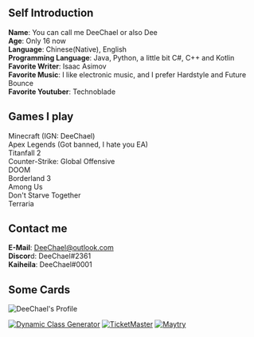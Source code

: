 ## Self Introduction
**Name**: You can call me DeeChael or also Dee\
**Age**: Only 16 now\
**Language**: Chinese(Native), English\
**Programming Language**: Java, Python, a little bit C#, C++ and Kotlin\
**Favorite Writer**: Isaac Asimov\
**Favorite Music**: I like electronic music, and I prefer Hardstyle and Future Bounce\
**Favorite Youtuber**: Technoblade

## Games I play
Minecraft (IGN: DeeChael)\
Apex Legends (Got banned, I hate you EA)\
Titanfall 2\
Counter-Strike: Global Offensive\
DOOM\
Borderland 3\
Among Us\
Don't Starve Together\
Terraria

## Contact me
**E-Mail**: DeeChael@outlook.com\
**Discor**d: DeeChael#2361\
**Kaiheila**: DeeChael#0001

## Some Cards
![DeeChael's Profile](https://github-readme-stats.vercel.app/api?username=DeeChael&show_icons=true&theme=radical)

[![Dynamic Class Generator](https://github-readme-stats.vercel.app/api/pin/?username=TheOthers-SMP-Project&repo=DynamicClassGenerator&theme=radical)]([https://github.com/anuraghazra/github-readme-stats](https://github.com/TheOthers-SMP-Project/DynamicClassGenerator))
[![TicketMaster](https://github-readme-stats.vercel.app/api/pin/?username=DeeChael&repo=TicketMaster&theme=radical)]([https://github.com/anuraghazra/github-readme-stats](https://github.com/DeeChael/TicketMaster))
[![Maytry](https://github-readme-stats.vercel.app/api/pin/?username=DeeChael&repo=Maytry&theme=radical)]([https://github.com/anuraghazra/github-readme-stats](https://github.com/DeeChael/Maytry))
